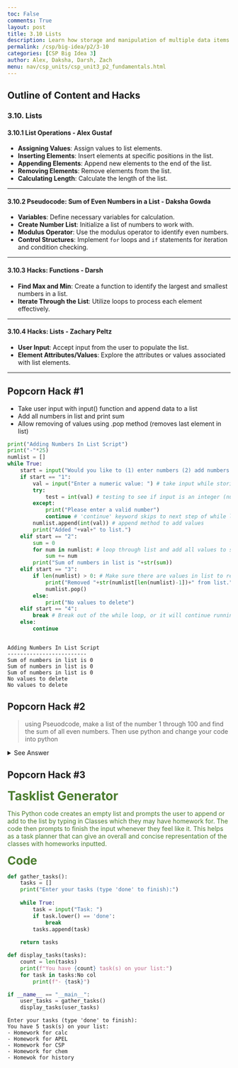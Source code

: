 ```yaml
---
toc: False
comments: True
layout: post
title: 3.10 Lists
description: Learn how storage and manipulation of multiple data items is performed using lists and indexing.
permalink: /csp/big-idea/p2/3-10
categories: [CSP Big Idea 3]
author: Alex, Daksha, Darsh, Zach
menu: nav/csp_units/csp_unit3_p2_fundamentals.html
---
```


## Outline of Content and Hacks

### 3.10. Lists

#### 3.10.1 List Operations - Alex Gustaf
- **Assigning Values**: Assign values to list elements.
- **Inserting Elements**: Insert elements at specific positions in the list.
- **Appending Elements**: Append new elements to the end of the list.
- **Removing Elements**: Remove elements from the list.
- **Calculating Length**: Calculate the length of the list.

---

#### 3.10.2 Pseudocode: Sum of Even Numbers in a List - Daksha Gowda
- **Variables**: Define necessary variables for calculation.
- **Create Number List**: Initialize a list of numbers to work with.
- **Modulus Operator**: Use the modulus operator to identify even numbers.
- **Control Structures**: Implement `for` loops and `if` statements for iteration and condition checking.

---

#### 3.10.3 Hacks: Functions - Darsh
- **Find Max and Min**: Create a function to identify the largest and smallest numbers in a list.
- **Iterate Through the List**: Utilize loops to process each element effectively.

---

#### 3.10.4 Hacks: Lists - Zachary Peltz
- **User Input**: Accept input from the user to populate the list.
- **Element Attributes/Values**: Explore the attributes or values associated with list elements.

---


## Popcorn Hack #1

- Take user input with input() function and append data to a list
- Add all numbers in list and print sum
- Allow removing of values using .pop method (removes last element in list)


```python
print("Adding Numbers In List Script")
print("-"*25)
numlist = []
while True:
    start = input("Would you like to (1) enter numbers (2) add numbers (3) remove last value added or (4) exit: ")
    if start == "1":
        val = input("Enter a numeric value: ") # take input while storing it in a variable
        try: 
            test = int(val) # testing to see if input is an integer (numeric)
        except:
            print("Please enter a valid number")
            continue # 'continue' keyword skips to next step of while loop (basically restarting the loop)
        numlist.append(int(val)) # append method to add values
        print("Added "+val+" to list.")
    elif start == "2":
        sum = 0
        for num in numlist: # loop through list and add all values to sum variable
            sum += num
        print("Sum of numbers in list is "+str(sum))
    elif start == "3":
        if len(numlist) > 0: # Make sure there are values in list to remove
            print("Removed "+str(numlist[len(numlist)-1])+" from list.")
            numlist.pop()
        else:
            print("No values to delete")
    elif start == "4":
        break # Break out of the while loop, or it will continue running forever
    else:
        continue



```

    Adding Numbers In List Script
    -------------------------
    Sum of numbers in list is 0
    Sum of numbers in list is 0
    Sum of numbers in list is 0
    No values to delete
    No values to delete


## Popcorn Hack #2
> using Pseuodcode, make a list of the number 1 through 100 and find the sum of all even numbers. Then use python and change your code into python

<details>
    <summary>See Answer</summary>
    <pre><code>

### Pseudocode
   nums ← 1 to 100
odd_sum ← 0

FOR EACH score IN nums
    IF score MOD 2 ≠ 0 THEN
        odd_sum ← odd_sum + score
    END IF
END FOR

DISPLAY ("Sum of odd numbers in the list:", odd_sum)

### now in python
nums = range(1, 101)  # This creates a range of numbers from 1 to 100
odd_sum = 0

for score in nums:
    if score % 2 != 0:
        odd_sum += score

print("Sum of odd numbers in the list:", odd_sum)
</code></pre>


</details>

## Popcorn Hack #3

<span style="color: #4A7C2E; font-size: 28px; font-weight: bold;">Tasklist Generator</span>

<p style="color: #4A7C2E;">This Python code creates an empty list and prompts the user to append or add to the list by typing in Classes which they may have homework for. The code then prompts to finish the input whenever they feel like it. This helps as a task planner that can give an overall and concise representation of the classes with homeworks inputted.</p>

<span style="color: #4A7C2E; font-size: 26px; font-weight: bold;">Code</span>





```python
def gather_tasks():
    tasks = []
    print("Enter your tasks (type 'done' to finish):")
    
    while True:
        task = input("Task: ")
        if task.lower() == 'done':
            break
        tasks.append(task)
    
    return tasks

def display_tasks(tasks):
    count = len(tasks)
    print(f"You have {count} task(s) on your list:")  
    for task in tasks:No col
        print(f"- {task}")  

if __name__ == "__main__":
    user_tasks = gather_tasks()
    display_tasks(user_tasks)

```

    Enter your tasks (type 'done' to finish):
    You have 5 task(s) on your list:
    - Homework for calc
    - Homework for APEL
    - Homework for CSP
    - Homework for chem
    - Homewok for history

